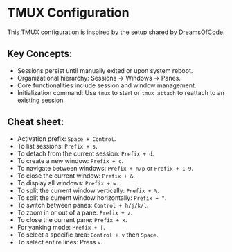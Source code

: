 # TMUX Configuration

This TMUX configuration is inspired by the setup shared by [DreamsOfCode](https://www.youtube.com/watch?v=DzNmUNvnB04&t=609s&ab_channel=DreamsofCode).

## Key Concepts:

- Sessions persist until manually exited or upon system reboot.
- Organizational hierarchy: Sessions -> Windows -> Panes.
- Core functionalities include session and window management.
- Initialization command: Use `tmux` to start or `tmux attach` to reattach to an existing session.

## Cheat sheet:

- Activation prefix: `Space + Control`.
- To list sessions: `Prefix + s`.
- To detach from the current session: `Prefix + d`.
- To create a new window: `Prefix + c`.
- To navigate between windows: `Prefix + n/p` or `Prefix + 1-9`.
- To close the current window: `Prefix + &`.
- To display all windows: `Prefix + w`.
- To split the current window vertically: `Prefix + %`.
- To split the current window horizontally: `Prefix + "`.
- To switch between panes: `Control + h/j/k/l`.
- To zoom in or out of a pane: `Prefix + z`.
- To close the current pane: `Prefix + x`.
- For yanking mode: `Prefix + [`.
- To select a specific area: `Control + v` then `Space`.
- To select entire lines: Press `v`.
